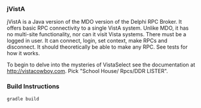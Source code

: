 ### jVistA

jVistA is a Java version of the MDO version of the
Delphi RPC Broker. It offers basic RPC connectivity to a single VistA
system. Unlike MDO, it has no multi-site functionality, nor can it
visit Vista systems. There must be a logged in user. It can connect,
login, set context, make RPCs and disconnect. It should theoretically
be able to make any RPC. See tests for how it works.

To begin to delve into the mysteries of VistaSelect see the
documentation at http://vistacowboy.com. Pick "School House/
Rpcs/DDR LISTER".

### Build Instructions

```
gradle build
```
